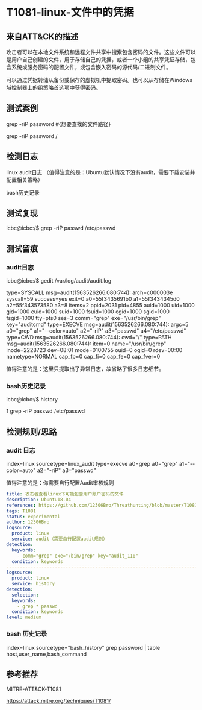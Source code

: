# T1081-linux-文件中的凭据

## 来自ATT&CK的描述

攻击者可以在本地文件系统和远程文件共享中搜索包含密码的文件。这些文件可以是用户自己创建的文件，用于存储自己的凭据，或者一个小组的共享凭证存储，包含系统或服务密码的配置文件，或包含嵌入密码的源代码/二进制文件。

可以通过凭据转储从备份或保存的虚拟机中提取密码。也可以从存储在Windows域控制器上的组策略首选项中获得密码。

## 测试案例

grep -riP password #{想要查找的文件路径}

grep -riP password /

## 检测日志

linux audit日志 （值得注意的是：Ubuntu默认情况下没有audit，需要下载安装并配置相关策略）

bash历史记录

## 测试复现

icbc@icbc:/$ grep -riP passwd /etc/passwd

## 测试留痕

### audit日志

icbc@icbc:/$ gedit /var/log/audit/audit.log

type=SYSCALL msg=audit(1563526266.080:744): arch=c000003e syscall=59 success=yes exit=0 a0=55f3435691b0 a1=55f3434345d0 a2=55f343573580 a3=8 items=2 ppid=2031 pid=4855 auid=1000 uid=1000 gid=1000 euid=1000 suid=1000 fsuid=1000 egid=1000 sgid=1000 fsgid=1000 tty=pts0 ses=3 comm="grep" exe="/usr/bin/grep" key="auditcmd"
type=EXECVE msg=audit(1563526266.080:744): argc=5 a0="grep" a1="--color=auto" a2="-riP" a3="passwd" a4="/etc/passwd"
type=CWD msg=audit(1563526266.080:744): cwd="/"
type=PATH msg=audit(1563526266.080:744): item=0 name="/usr/bin/grep" inode=2228723 dev=08:01 mode=0100755 ouid=0 ogid=0 rdev=00:00 nametype=NORMAL cap_fp=0 cap_fi=0 cap_fe=0 cap_fver=0

值得注意的是：这里只提取出了异常日志，故省略了很多日志细节。

### bash历史记录

icbc@icbc:/$ history

1  grep -riP passwd /etc/passwd

## 检测规则/思路

### audit 日志

index=linux sourcetype=linux_audit type=execve a0=grep   a0="grep" a1="--color=auto" a2="-riP" a3="passwd"

值得注意的是：你需要自行配置Audit审核规则

```yml
title: 攻击者查看linux下可能包含用户账户密码的文件
description: Ubuntu18.04
references: https://github.com/12306Bro/Threathunting/blob/master/T1081-linux-文件中的凭证.md
tags: T1081
status: experimental
author: 12306Bro
logsource:
  product: linux
  service: audit（需要自行配置audit规则）
detection:
  keywords:
​    - comm="grep" exe="/bin/grep" key="audit_110"
  condition: keywords
-----------------------------------------------------------------------------------------
logsource:
  product: linux
  service: history
detection:
  selection:
  keywords:
​    - grep * passwd
  condition: keywords
level: medium
```

### bash 历史记录

index=linux sourcetype="bash_history" grep password | table host,user_name,bash_command

## 参考推荐

MITRE-ATT&CK-T1081

<https://attack.mitre.org/techniques/T1081/>
